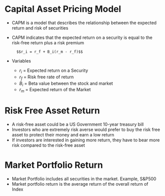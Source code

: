 # Capital Asset Pricing Model
- CAPM is a model that describes the relationship between the expected return and risk of securities
- CAPM indicates that the expected return on a security is equal to the risk-free return plus a risk premium

        $$r_i = r_f + B_i(r_m - r_f)$$
  
- Variables
  - $r_i$ = Expected return on a Security
  - $r_f$ = Risk free rate of return
  - $B_i$ = Beta value between the stock and market
  - $r_m$ = Expected return of the Market

# Risk Free Asset Return
- A risk-free asset could be a US Government 10-year treasury bill
- Investors who are extremely risk averse would prefer to buy the risk free asset to protect their money and earn a low return
- If investors are interested in gaining more return, they have to bear more risk compared to the risk-free asset

# Market Portfolio Return
- Market Portfolio includes all securities in the market. Example, S&P500
- Market portfolio return is the average return of the overall return of Index
